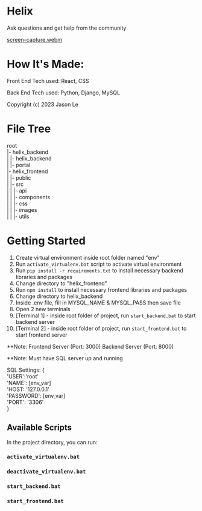# Helix
Ask questions and get help from the community

[screen-capture.webm](https://user-images.githubusercontent.com/11216742/215649511-05bf684a-69a0-4e5c-986e-dd40043337db.webm)

# How It's Made:

Front End
Tech used: React, CSS

Back End
Tech used: Python, Django, MySQL

Copyright (c) 2023 Jason Le

# File Tree
root  
  |- helix_backend  
  | |- helix_backend  
  | |- portal  
  |- helix_frontend  
  | |- public  
  | |- src  
  | | |- api  
  | | |- components  
  | | |- css  
  | | |- images  
  | | |- utils  
 
# Getting Started
1. Create virtual environment inside root folder named "env"
2. Run `activate_virtualenv.bat` script to activate virtual environment
3. Run `pip install -r requirements.txt` to install necessary backend libraries and packages
4. Change directory to "helix_frontend"
5. Run `npm install` to install necessary frontend libraries and packages
6. Change directory to helix_backend
7. Inside .env file, fill in MYSQL_NAME & MYSQL_PASS then save file
8. Open 2 new terminals
9. [Terminal 1] - inside root folder of project, run `start_backend.bat` to start backend server
10. [Terminal 2] - inside root folder of project, run `start_frontend.bat` to start frontend server

**Note: 
Frontend Server (Port: 3000) Backend Server (Port: 8000)

**Note: 
Must have SQL server up and running  

SQL Settings: {  
'USER':'root'  
'NAME': [env_var]  
'HOST: '127.0.0.1'  
'PASSWORD': [env_var]  
'PORT': '3306'  
}

## Available Scripts

In the project directory, you can run:

### `activate_virtualenv.bat`

### `deactivate_virtualenv.bat`

### `start_backend.bat`

### `start_frontend.bat`
